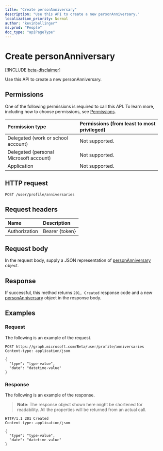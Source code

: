 ```yaml
---
title: "Create personAnniversary"
description: "Use this API to create a new personAnniversary."
localization_priority: Normal
author: "kevinbellinger"
ms.prod: "People"
doc_type: "apiPageType"
---
```


# Create personAnniversary

[!INCLUDE [beta-disclaimer](../../includes/beta-disclaimer.md)]

Use this API to create a new personAnniversary.

## Permissions

One of the following permissions is required to call this API. To learn more, including how to choose permissions, see [Permissions](/graph/permissions-reference).

| Permission type                        | Permissions (from least to most privileged) |
|:---------------------------------------|:--------------------------------------------|
| Delegated (work or school account)     | Not supported. |
| Delegated (personal Microsoft account) | Not supported. |
| Application                            | Not supported. |

## HTTP request

<!-- { "blockType": "ignored" } -->

```http
POST /user/profile/anniversaries
```

## Request headers

| Name          | Description   |
|:--------------|:--------------|
| Authorization | Bearer {token} |

## Request body

In the request body, supply a JSON representation of [personAnniversary](../resources/personanniversary.md) object.

## Response

If successful, this method returns `201, Created` response code and a new [personAnniversary](../resources/personanniversary.md) object in the response body.

## Examples

### Request

The following is an example of the request.
<!-- {
  "blockType": "request",
  "name": "create_personanniversary_from_profile"
}-->

```http
POST https://graph.microsoft.com/Beta/user/profile/anniversaries
Content-type: application/json

{
  "type": "type-value",
  "date": "datetime-value"
}
```

### Response

The following is an example of the response.

> **Note:** The response object shown here might be shortened for readability. All the properties will be returned from an actual call.

<!-- {
  "blockType": "response",
  "truncated": true,
  "@odata.type": "microsoft.graph.personAnniversary"
} -->

```http
HTTP/1.1 201 Created
Content-type: application/json

{
  "type": "type-value",
  "date": "datetime-value"
}
```

<!-- uuid: 16cd6b66-4b1a-43a1-adaf-3a886856ed98
2019-02-04 14:57:30 UTC -->
<!-- {
  "type": "#page.annotation",
  "description": "Create personAnniversary",
  "keywords": "",
  "section": "documentation",
  "tocPath": ""
}-->